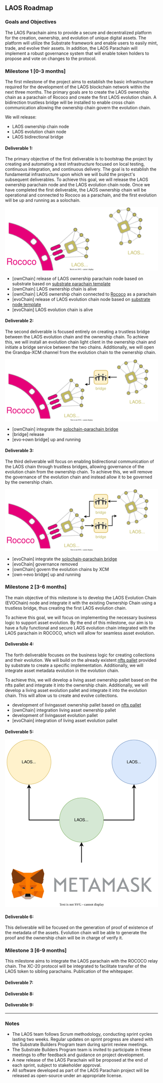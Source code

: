 ## **LAOS Roadmap**

### **Goals and Objectives**

The LAOS Parachain aims to provide a secure and decentralized platform for the creation, ownership, and evolution of unique digital assets. The platform will utilize the Substrate framework and enable users to easily mint, trade, and evolve their assets. In addition, the LAOS Parachain will implement a robust governance system that will enable token holders to propose and vote on changes to the protocol.
### **Milestone 1 [0-3 months]**

The first milestone of the project aims to establish the basic infrastructure required for the development of 
the LAOS blockchain network within the next three months. The primary goals are to create the LAOS ownership 
chain as a parachain of Rococo and create the first LAOS evolution chain. A bidirection trustless bridge will 
be installed to enable cross chain communication allowing the ownership chain govern the evolution chain.


We will release:
- LAOS ownership chain node
- LAOS evolution chain node
- LAOS bidirectional bridge

#### **Deliverable 1**: 
The primary objective of the first deliverable is to bootstrap the project by creating and automating a test 
infrastructure focused on local testing, continuous integration, and continuous delivery. The goal is to 
establish the fundamental infrastructure upon which we will build the project's subsequent deliverables. 
To achieve this goal, we will release the LAOS ownership parachain node and the LAOS evolution chain node. 
Once we have completed the first deliverable, the LAOS ownership chain will be operational and connected to 
Rococo as a parachain, and the first evolution will be up and running as a solochain.

![](./relay_ownership_evolution.drawio.svg)
- [ownChain] release of LAOS ownership parachain node based on substrate based on [substrate parachain template](https://github.com/substrate-developer-hub/substrate-parachain-template)
- [ownChain] LAOS ownership chain is alive
- [ownChain] LAOS ownership chain connected to [Rococo](https://substrate.io/developers/rococo-network) as a parachain
- [evoChain] release of LAOS evolution chain node based on [substrate node template](https://github.com/substrate-developer-hub/substrate-node-template)
- [evoChain] LAOS evolution chain is alive 

#### **Deliverable 2**: 
The second deliverable is focused entirely on creating a trustless bridge between the LAOS evolution chain 
and the ownership chain. To achieve this, we will install an evolution chain light client in the ownership 
chain and initiate a bridge service between the two chains. Additionally, we will open the Grandpa-XCM 
channel from the evolution chain to the ownership chain.

![](./relay_ownership_evolution_bridge.drawio.svg)

- [ownChain] integrate the [solochain-parachain bridge](https://github.com/paritytech/solo-para-bridge-poc)
- [bridge] release
- [evo->own bridge] up and running

#### **Deliverable 3**: 
The third deliverable will focus on enabling bidirectional communication of the LAOS chain through trustless 
bridges, allowing governance of the evolution chain from the ownership chain. To achieve this, we will remove 
the governance of the evolution chain and instead allow it to be governed by the ownership chain. 

![](./relay_ownership_evolution_duplexbridge.drawio.svg)

- [evoChain] integrate the [solochain-parachain bridge](https://github.com/paritytech/solo-para-bridge-poc)
- [evoChain] governance removed
- [ownChain] govern the evolution chains by XCM
- [own->evo bridge] up and running


### **Milestone 2 [3-6 months]**
The main objective of this milestone is to develop the LAOS Evolution Chain (EVOChain) node and integrate it with the existing Ownership Chain using a trustless bridge, thus creating the first LAOS evolution chain.

To achieve this goal, we will focus on implementing the necessary business logic to support asset evolution. By the end of this milestone, our aim is to have a fully functional and secure LAOS evolution chain integrated with the LAOS parachain in ROCOCO, which will allow for seamless asset evolution.

#### **Deliverable 4**:
The forth deliverable focuses on the business logic for creating collections and their evolution. We will build on the already existent [nfts pallet](https://github.com/paritytech/substrate/tree/master/frame/nfts)  provided by substrate to create a specific implementation. Additionally, we will integrate asset metadata evolution in the evolution chain.

To achieve this, we will develop a living asset ownership pallet based on the nfts pallet and integrate it into the ownership chain. Additionally, we will develop a living asset evolution pallet and integrate it into the evolution chain. This will allow us to create and evolve collections.

- development of livingasset ownership pallet based on [nfts pallet](https://github.com/paritytech/substrate/tree/master/frame/nfts) 
- [ownChain] integration living asset ownership pallet  
- development of livingasset evolution pallet
- [evoChain] integration of living asset evolution pallet
#### **Deliverable 5**:
![](./erc721Capabilities/nodes-infrastructure.drawio.svg)
#### **Deliverable 6**:
This deliverable will be focused on the generation of proof of existence of the metadata of the assets. Evolution chain will be able to generate the proof and the ownership chain will be in charge of verify it.


### **Milestone 3 [6-9 months]**
This milestone aims to integrate the LAOS parachain with the ROCOCO relay chain. The XC-20 protocol will be integrated to facilitate transfer of the LAOS token to sibling parachains. Publication of the whitepaper.


#### **Deliverable 7**:
#### **Deliverable 8**:
#### **Deliverable 9**:
---
### Notes

- The LAOS team follows Scrum methodology, conducting sprint cycles lasting two weeks. Regular updates on sprint progress are shared with the Substrate Builders Program team during sprint review meetings.
- The Substrate Builders Program team is invited to participate in these meetings to offer feedback and guidance on project development.
- A new release of the LAOS Parachain will be proposed at the end of each sprint, subject to stakeholder approval. 
- All software developed as part of the LAOS Parachain project will be released as open-source under an appropriate license.